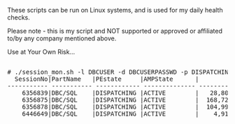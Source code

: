 

These scripts can be run on Linux systems, and is used for my daily health checks.

Please note - this is my script and NOT supported or approved or affiliated to/by any company mentioned above.

Use at Your Own Risk...

<pre>

# ./session_mon.sh -l DBCUSER -d DBCUSERPASSWD -p DISPATCHING -i 10.0.0.1
  SessionNo|PartName   |PEstate     |AMPState      |        AMPIO|LogonTime             |LogonSource                                                                                                          |UserName
----------- ----------- ------------ -------------- ------------- ---------------------- --------------------------------------------------------------------------------------------------------------------- --------
    6356839|DBC/SQL    |DISPATCHING |ACTIVE        |   28,805,711|2021/07/22 22:53:28.00|(TCP/IP) ec0c 10.0.0.1 TERADATA;TERADATACOP1/10.0.0.1:1025 CID=257A4994 C23360010 JDBC16.20.00.13;1.8.0_112 01 LSS   |PUI
    6356875|DBC/SQL    |DISPATCHING |ACTIVE        |  168,727,908|2021/07/22 22:54:06.00|(TCP/IP) ec22 10.0.0.1 TERADATA;TERADATACOP2/10.0.0.1:1025 CID=7C7A23A4 C23360010 JDBC16.20.00.13;1.8.0_112 01 LSS   |PUI
    6356878|DBC/SQL    |DISPATCHING |ACTIVE        |  104,994,355|2021/07/22 22:54:06.00|(TCP/IP) ec23 10.0.0.1 TERADATA;TERADATACOP1/10.0.0.1:1025 CID=2A0714D C23360010 JDBC16.20.00.13;1.8.0_112 01 LSS    |PGUI
    6446649|DBC/SQL    |DISPATCHING |ACTIVE        |    4,917,165|2021/07/23 16:15:23.00|(TCP/IP) cdc9 10.0.0.1 TERADATA;TERADATACOP3/10.0.0.1:1025 CID=1A65F7E4 C23360010 JDBC16.20.00.13;1.8.0_112 01 LSS   |PGUI

</pre>
